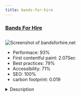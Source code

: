 ```yaml
---
title: bands-for-hire
---
```


<div style="height: 3rem">
  <a href="https://www.bandsforhire.net"><h3>Bands For Hire</h3></a>
</div>
<img loading="lazy" src="/images/thumbs/bandsforhire.net.jpg" alt="Screenshot of bandsforhire.net" />
<ul>
  <li>Performace: 93%</li>
  <li>
    First contentful paint:
    2.07Sec
  </li>
  <li>Best practices: 79%</li>
  <li>Accessibility: 71%</li>
  <li>SEO: 100%</li>
  <li>carbon footprint: 0.019</li>
</ul>
<details>
  <summary>Description</summary>
  <p>Bands For Hire is a live music agency based in the UK. The website showcases a wide range of live entertainment acts available to hire for parties, weddings, corporate events and more. We offer bands and musicians to cater for a variety of tastes, from pop, rock, soul and rock 'n' roll, to jazz, swing and world music.

Clients are able to search the website in order to find the most relevant bands in their area. Our aim is to offer a simple and straight forward user experience, allowing users to find their way around the site and enquire about bands quickly.The site uses the latest version of Joomla and is constantly kept up to date. We use K2 as the main component for our website; a simple to use platform allowing us to upload images, biography, set lists, galleries and MP3s for each of our bands. 

Other important (and quite frankly awesome) extensions include Jotcache, JCH Optimize and Akeeba Backup.

As there didn't appear to be an mp3 player that did everything we needed, we developed our own HTML5/jQuery mp3 player that was integrated into our K2 template, using the attachments feature of K2.

We also developed a jQuery 'Favourites List' which enables users to click 'Add to Favourites' on any K2 item and then continue to an enquiry form to enquire about all favourite bands in one go.</p>
</details>

